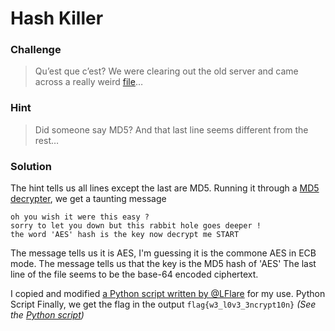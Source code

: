 # Hash Killer

### Challenge
> Qu’est que c’est?
> We were clearing out the old server and came across a really weird [file](hashes.txt)…

### Hint
> Did someone say MD5? And that last line seems different from the rest…

### Solution
The hint tells us all lines except the last are MD5.
Running it through a [MD5 decrypter](https://hashkiller.co.uk/md5-decrypter.aspx), we get a taunting message

	oh you wish it were this easy ? 
	sorry to let you down but this rabbit hole goes deeper !
	the word 'AES' hash is the key now decrypt me START

The message tells us it is AES, I'm guessing it is the commone AES in ECB mode.
The message tells us that the key is the MD5 hash of 'AES'
The last line of the file seems to be the base-64 encoded ciphertext.

I copied and modified [a Python script written by @LFlare](https://github.com/LFlare/picoctf_2017_writeup/blob/master/cryptography/computeaes/decrypt.py) for my use. Python Script
Finally, we get the flag in the output `flag{w3_l0v3_3ncrypt10n}`
*(See the [Python script](hash_killer_solved.py))*
